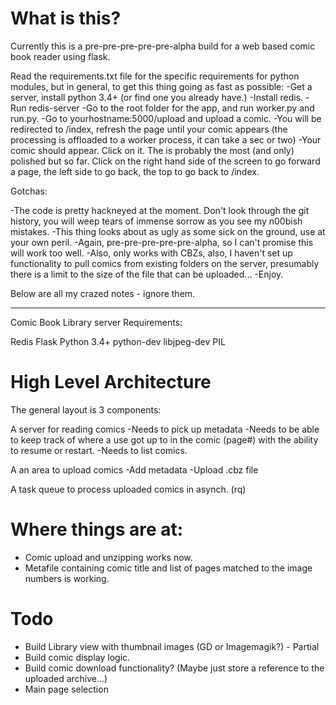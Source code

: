 What is this?
=============

Currently this is a pre-pre-pre-pre-pre-alpha build for a web based comic book reader using flask.

Read the requirements.txt file for the specific requirements for python modules, but in general, to get this thing going as fast as possible:
-Get a server, install python 3.4+ (or find one you already have.)
-Install redis.
-Run redis-server
-Go to the root folder for the app, and run worker.py and run.py.
-Go to yourhostname:5000/upload and upload a comic.
-You will be redirected to /index, refresh the page until your comic appears (the processing is offloaded to a worker process, it can take a sec or two)
-Your comic should appear. Click on it. The is probably the most (and only) polished but so far. Click on the right hand side of the screen to go forward a page, the left side to go back, the top to go back to /index.

Gotchas:

-The code is pretty hackneyed at the moment. Don't look through the git history, you will weep tears of immense sorrow as you see my n00bish mistakes.
-This thing looks about as ugly as some sick on the ground, use at your own peril.
-Again, pre-pre-pre-pre-pre-alpha, so I can't promise this will work too well.
-Also, only works with CBZs, also, I haven't set up functionality to pull comics from existing folders on the server, presumably there is a limit to the size of the file that can be uploaded...
-Enjoy.

Below are all my crazed notes - ignore them.


-------

Comic Book Library server
Requirements:

Redis
Flask
Python 3.4+
python-dev
libjpeg-dev
PIL

High Level Architecture
=======================

The general layout is 3 components:

A server for reading comics
-Needs to pick up metadata
-Needs to be able to keep track of where a use got up to in the comic (page#) with the ability to resume or restart.
-Needs to list comics.

A an area to upload comics
-Add metadata
-Upload .cbz file

A task queue to process uploaded comics in asynch. (rq)

Where things are at:
====================

* Comic upload and unzipping works now.
* Metafile containing comic title and list of pages matched to the image numbers is working.

Todo
====

* Build Library view with thumbnail images (GD or Imagemagik?) - Partial
* Build comic display logic.
* Build comic download functionality? (Maybe just store a reference to the uploaded archive...)
* Main page selection
